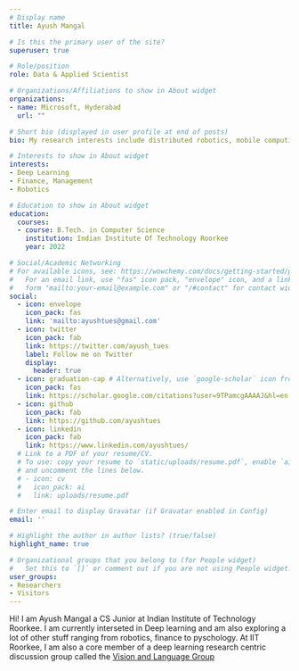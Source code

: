 ```yaml
---
# Display name
title: Ayush Mangal

# Is this the primary user of the site?
superuser: true

# Role/position
role: Data & Applied Scientist

# Organizations/Affiliations to show in About widget
organizations:
- name: Microsoft, Hyderabad
  url: ""

# Short bio (displayed in user profile at end of posts)
bio: My research interests include distributed robotics, mobile computing and programmable matter.

# Interests to show in About widget
interests:
- Deep Learning
- Finance, Management
- Robotics

# Education to show in About widget
education:
  courses:
  - course: B.Tech. in Computer Science
    institution: Indian Institute Of Technology Roorkee
    year: 2022

# Social/Academic Networking
# For available icons, see: https://wowchemy.com/docs/getting-started/page-builder/#icons
#   For an email link, use "fas" icon pack, "envelope" icon, and a link in the
#   form "mailto:your-email@example.com" or "/#contact" for contact widget.
social:
  - icon: envelope
    icon_pack: fas
    link: 'mailto:ayushtues@gmail.com'
  - icon: twitter
    icon_pack: fab
    link: https://twitter.com/ayush_tues
    label: Follow me on Twitter
    display:
      header: true
  - icon: graduation-cap # Alternatively, use `google-scholar` icon from `ai` icon pack
    icon_pack: fas
    link: https://scholar.google.com/citations?user=9TPamcgAAAAJ&hl=en
  - icon: github
    icon_pack: fab
    link: https://github.com/ayushtues
  - icon: linkedin
    icon_pack: fab
    link: https://www.linkedin.com/ayushtues/
  # Link to a PDF of your resume/CV.
  # To use: copy your resume to `static/uploads/resume.pdf`, enable `ai` icons in `params.yaml`,
  # and uncomment the lines below.
  # - icon: cv
  #   icon_pack: ai
  #   link: uploads/resume.pdf

# Enter email to display Gravatar (if Gravatar enabled in Config)
email: ''

# Highlight the author in author lists? (true/false)
highlight_name: true

# Organizational groups that you belong to (for People widget)
#   Set this to `[]` or comment out if you are not using People widget.
user_groups:
- Researchers
- Visitors
---
```


Hi! I am Ayush Mangal a CS Junior at Indian Institute of Technology Roorkee. I am currently interseted in Deep learning and am also exploring a lot of other stuff ranging from robotics, finance to pyschology. At IIT Roorkee, I am also a core member of a deep learning research centric discussion group called the [Vision and Language Group](https://vlgiitr.github.io/)